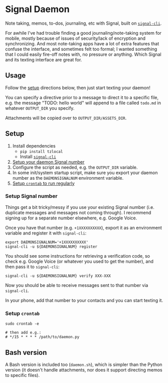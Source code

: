# Signal Daemon

Note taking, memos, to-dos, journaling, etc with Signal, built on [`signal-cli`](https://github.com/AsamK/signal-cli).

For awhile I've had trouble finding a good journaling/note-taking system for mobile, mostly because of issues of security/lack of encryption and synchronizing. And most note-taking apps have a lot of extra features that confuse the interface, and sometimes felt too formal; I wanted something that I could easily fire-off notes with, no pressure or anything. Which Signal and its texting interface are great for.

## Usage

Follow the [setup](#setup) directions below, then just start texting your daemon!

You can specify a directive prior to a message to direct it to a specific file, e.g. the message "TODO: hello world" will append to a file called `todo.md` in whatever `OUTPUT_DIR` you specify.

Attachments will be copied over to `OUTPUT_DIR/ASSETS_DIR`.

## Setup

1. Install dependencies
    - `pip install tzlocal`
    - Install [`signal-cli`](https://github.com/AsamK/signal-cli#installation)
2. [Setup your daemon Signal number](#setup-signal-number)
3. Configure the script as needed, e.g. the `OUTPUT_DIR` variable.
4. In some init/system startup script, make sure you export your daemon number as the `DAEMONSIGNALNUM` environment variable.
5. [Setup `crontab` to run regularly](#setup-crontab)

### Setup Signal number

Things get a bit tricky/messy if you use your existing Signal number (i.e. duplicate messages and messages not coming through). I recommend signing up for a separate number elsewhere, e.g. Google Voice.

Once you have that number (e.g. `+1XXXXXXXXXX`), export it as an environment variable and register it with `signal-cli`:

```
export DAEMONSIGNALNUM='+1XXXXXXXXXX'
signal-cli -u ${DAEMONSIGNALNUM} register
```

You should see some instructions for retrieving a verification code, so check e.g. Google Voice (or whatever you used to get the number), and then pass it to `signal-cli`:

```
signal-cli -u ${DAEMONSIGNALNUM} verify XXX-XXX
```

Now you should be able to receive messages sent to that number via `signal-cli`.

In your phone, add that number to your contacts and you can start texting it.

### Setup `crontab`

```
sudo crontab -e

# then add e.g.:
# */15 * * * * /path/to/daemon.py
```

## Bash version

A Bash version is included too (`daemon.sh`), which is simpler than the Python version (it doesn't handle attachments, nor does it support directing memos to specific files).
